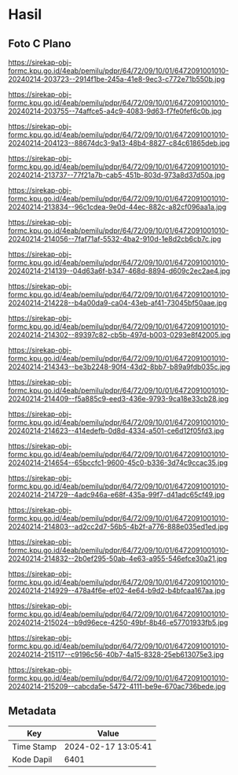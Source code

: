 # Hasil

## Foto C Plano

https://sirekap-obj-formc.kpu.go.id/4eab/pemilu/pdpr/64/72/09/10/01/6472091001010-20240214-203723--2914f1be-245a-41e8-9ec3-c772e71b550b.jpg

https://sirekap-obj-formc.kpu.go.id/4eab/pemilu/pdpr/64/72/09/10/01/6472091001010-20240214-203755--74affce5-a4c9-4083-9d63-f7fe0fef6c0b.jpg

https://sirekap-obj-formc.kpu.go.id/4eab/pemilu/pdpr/64/72/09/10/01/6472091001010-20240214-204123--88674dc3-9a13-48b4-8827-c84c61865deb.jpg

https://sirekap-obj-formc.kpu.go.id/4eab/pemilu/pdpr/64/72/09/10/01/6472091001010-20240214-213737--77f21a7b-cab5-451b-803d-973a8d37d50a.jpg

https://sirekap-obj-formc.kpu.go.id/4eab/pemilu/pdpr/64/72/09/10/01/6472091001010-20240214-213834--96c1cdea-9e0d-44ec-882c-a82cf096aa1a.jpg

https://sirekap-obj-formc.kpu.go.id/4eab/pemilu/pdpr/64/72/09/10/01/6472091001010-20240214-214056--7faf71af-5532-4ba2-910d-1e8d2cb6cb7c.jpg

https://sirekap-obj-formc.kpu.go.id/4eab/pemilu/pdpr/64/72/09/10/01/6472091001010-20240214-214139--04d63a6f-b347-468d-8894-d609c2ec2ae4.jpg

https://sirekap-obj-formc.kpu.go.id/4eab/pemilu/pdpr/64/72/09/10/01/6472091001010-20240214-214228--b4a00da9-ca04-43eb-af41-73045bf50aae.jpg

https://sirekap-obj-formc.kpu.go.id/4eab/pemilu/pdpr/64/72/09/10/01/6472091001010-20240214-214302--89397c82-cb5b-497d-b003-0293e8f42005.jpg

https://sirekap-obj-formc.kpu.go.id/4eab/pemilu/pdpr/64/72/09/10/01/6472091001010-20240214-214343--be3b2248-90f4-43d2-8bb7-b89a9fdb035c.jpg

https://sirekap-obj-formc.kpu.go.id/4eab/pemilu/pdpr/64/72/09/10/01/6472091001010-20240214-214409--f5a885c9-eed3-436e-9793-9ca18e33cb28.jpg

https://sirekap-obj-formc.kpu.go.id/4eab/pemilu/pdpr/64/72/09/10/01/6472091001010-20240214-214623--414edefb-0d8d-4334-a501-ce6d12f05fd3.jpg

https://sirekap-obj-formc.kpu.go.id/4eab/pemilu/pdpr/64/72/09/10/01/6472091001010-20240214-214654--65bccfc1-9600-45c0-b336-3d74c9ccac35.jpg

https://sirekap-obj-formc.kpu.go.id/4eab/pemilu/pdpr/64/72/09/10/01/6472091001010-20240214-214729--4adc946a-e68f-435a-99f7-d41adc65cf49.jpg

https://sirekap-obj-formc.kpu.go.id/4eab/pemilu/pdpr/64/72/09/10/01/6472091001010-20240214-214803--ad2cc2d7-56b5-4b2f-a776-888e035ed1ed.jpg

https://sirekap-obj-formc.kpu.go.id/4eab/pemilu/pdpr/64/72/09/10/01/6472091001010-20240214-214832--2b0ef295-50ab-4e63-a955-546efce30a21.jpg

https://sirekap-obj-formc.kpu.go.id/4eab/pemilu/pdpr/64/72/09/10/01/6472091001010-20240214-214929--478a4f6e-ef02-4e64-b9d2-b4bfcaa167aa.jpg

https://sirekap-obj-formc.kpu.go.id/4eab/pemilu/pdpr/64/72/09/10/01/6472091001010-20240214-215024--b9d96ece-4250-49bf-8b46-e57701933fb5.jpg

https://sirekap-obj-formc.kpu.go.id/4eab/pemilu/pdpr/64/72/09/10/01/6472091001010-20240214-215117--c9196c56-40b7-4a15-8328-25eb613075e3.jpg

https://sirekap-obj-formc.kpu.go.id/4eab/pemilu/pdpr/64/72/09/10/01/6472091001010-20240214-215209--cabcda5e-5472-4111-be9e-670ac736bede.jpg


## Metadata

| Key        | Value               |
| ---------- | ------------------- |
| Time Stamp | 2024-02-17 13:05:41 |
| Kode Dapil | 6401                |



